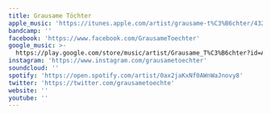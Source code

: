 ```yaml
---
title: Grausame Töchter
apple_music: 'https://itunes.apple.com/artist/grausame-t%C3%B6chter/432905033'
bandcamp: ''
facebook: 'https://www.facebook.com/GrausameToechter'
google_music: >-
  https://play.google.com/store/music/artist/Grausame_T%C3%B6chter?id=Agjkdhz24edfzx5mbnyl2ix4fsy
instagram: 'https://www.instagram.com/grausametoechter'
soundcloud: ''
spotify: 'https://open.spotify.com/artist/0ax2jaKxNf0AWnWaJnovy8'
twitter: 'https://twitter.com/grausametoechte'
website: ''
youtube: ''
---
```

